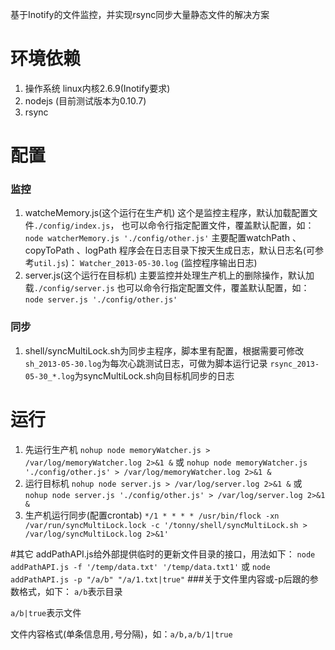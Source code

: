基于Inotify的文件监控，并实现rsync同步大量静态文件的解决方案

# 环境依赖
1. 操作系统 linux内核2.6.9(Inotify要求)
2. nodejs (目前测试版本为0.10.7)
3. rsync

# 配置
### 监控
1. watcheMemory.js(这个运行在生产机)
这个是监控主程序，默认加载配置文件`./config/index.js`，
也可以命令行指定配置文件，覆盖默认配置，如：`node watcherMemory.js './config/other.js'`
主要配置watchPath 、copyToPath 、logPath
程序会在日志目录下按天生成日志，默认日志名(可参考`util.js`)：
`Watcher_2013-05-30.log` (监控程序输出日志)
2. server.js(这个运行在目标机)
主要监控并处理生产机上的删除操作，默认加载`./config/server.js`
也可以命令行指定配置文件，覆盖默认配置，如：`node server.js './config/other.js'`

### 同步
1. shell/syncMultiLock.sh为同步主程序，脚本里有配置，根据需要可修改
`sh_2013-05-30.log`为每次心跳测试日志，可做为脚本运行记录
`rsync_2013-05-30_*.log`为syncMultiLock.sh向目标机同步的日志

# 运行
1. 先运行生产机
`nohup node memoryWatcher.js > /var/log/memoryWatcher.log 2>&1 &`
或
`nohup node memoryWatcher.js './config/other.js' > /var/log/memoryWatcher.log 2>&1 &`
2. 运行目标机
`nohup node server.js > /var/log/server.log 2>&1 &`
或
`nohup node server.js './config/other.js' > /var/log/server.log 2>&1 &`
3. 生产机运行同步(配置crontab)
`*/1 * * * * /usr/bin/flock -xn /var/run/syncMultiLock.lock -c '/tonny/shell/syncMultiLock.sh > /var/log/syncMultiLock.log 2>&1'`

#其它
addPathAPI.js给外部提供临时的更新文件目录的接口，用法如下：
`node addPathAPI.js -f '/temp/data.txt' '/temp/data.txt1'` 或 `node addPathAPI.js -p "/a/b" "/a/1.txt|true"`
###关于文件里内容或-p后跟的参数格式，如下：
`a/b`表示目录

`a/b|true`表示文件

文件内容格式(单条信息用`,`号分隔)，如：`a/b,a/b/1|true`
